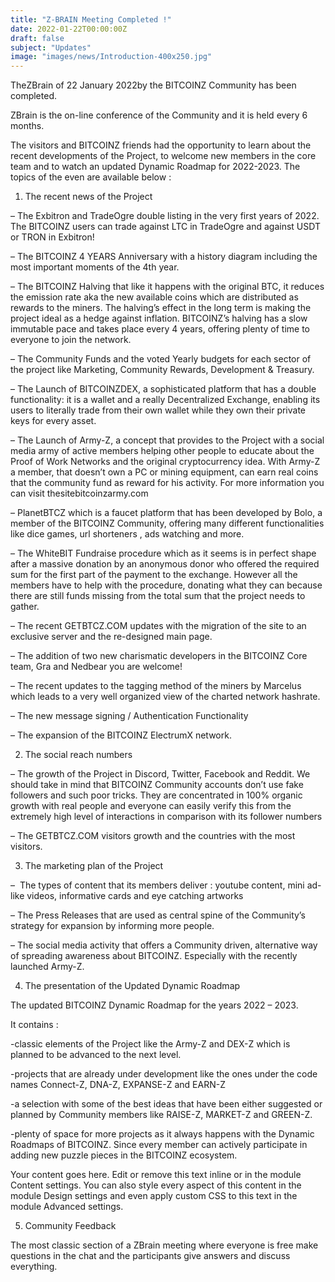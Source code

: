 ```yaml
---
title: "Z-BRAIN Meeting Completed !"
date: 2022-01-22T00:00:00Z
draft: false
subject: "Updates"
image: "images/news/Introduction-400x250.jpg"
---
```


TheZBrain of 22 January 2022by the BITCOINZ Community has been completed.

ZBrain is the on-line conference of the Community and it is held every 6 months.

The visitors and BITCOINZ friends had the opportunity to learn about the recent developments of the Project, to welcome new members in the core team and to watch an updated Dynamic Roadmap for 2022-2023. The topics of the even are available below :

1) The recent news of the Project

– The Exbitron and TradeOgre double listing in the very first years of 2022. The BITCOINZ users can trade against LTC in TradeOgre and against USDT or TRON in Exbitron!

– The BITCOINZ 4 YEARS Anniversary with a history diagram including the most important moments of the 4th year.

– The BITCOINZ Halving that like it happens with the original BTC, it reduces the emission rate aka the new available coins which are distributed as rewards to the miners. The halving’s effect in the long term is making the project ideal as a hedge against inflation. BITCOINZ’s halving has a slow immutable pace and takes place every 4 years, offering plenty of time to everyone to join the network.

– The Community Funds and the voted Yearly budgets for each sector of the project like Marketing, Community Rewards, Development & Treasury.

– The Launch of BITCOINZDEX, a sophisticated platform that has a double functionality: it is a wallet and a really Decentralized Exchange, enabling its users to literally trade from their own wallet while they own their private keys for every asset.

– The Launch of Army-Z, a concept that provides to the Project with a social media army of active members helping other people to educate about the Proof of Work Networks and the original cryptocurrency idea. With Army-Z a member, that doesn’t own a PC or mining equipment, can earn real coins that the community fund as reward for his activity. For more information you can visit thesitebitcoinzarmy.com

– PlanetBTCZ which is a faucet platform that has been developed by Bolo, a member of the BITCOINZ Community, offering many different functionalities like dice games, url shorteners , ads watching and more.

– The WhiteBIT Fundraise procedure which as it seems is in perfect shape after a massive donation by an anonymous donor who offered the required sum for the first part of the payment to the exchange. However all the members have to help with the procedure, donating what they can because there are still funds missing from the total sum that the project needs to gather.

– The recent GETBTCZ.COM updates with the migration of the site to an exclusive server and the re-designed main page.

– The addition of two new charismatic developers in the BITCOINZ Core team, Gra and Nedbear you are welcome!

– The recent updates to the tagging method of the miners by Marcelus which leads to a very well organized view of the charted network hashrate.

– The new message signing / Authentication Functionality

– The expansion of the BITCOINZ ElectrumX network.

2) The social reach numbers

– The growth of the Project in Discord, Twitter, Facebook and Reddit. We should take in mind that BITCOINZ Community accounts don’t use fake followers and such poor tricks. They are concentrated in 100% organic growth with real people and everyone can easily verify this from the extremely high level of interactions in comparison with its follower numbers

– The GETBTCZ.COM visitors growth and the countries with the most visitors.

3) The marketing plan of the Project

–  The types of content that its members deliver : youtube content, mini ad-like videos, informative cards and eye catching artworks

– The Press Releases that are used as central spine of the Community’s strategy for expansion by informing more people.

– The social media activity that offers a Community driven, alternative way of spreading awareness about BITCOINZ. Especially with the recently launched Army-Z.

4) The presentation of the Updated Dynamic Roadmap

The updated BITCOINZ Dynamic Roadmap for the years 2022 – 2023.

It contains :

-classic elements of the Project like the Army-Z and DEX-Z which is planned to be advanced to the next level.

-projects that are already under development like the ones under the code names Connect-Z, DNA-Z, EXPANSE-Z and EARN-Z

-a selection with some of the best ideas that have been either suggested or planned by Community members like RAISE-Z, MARKET-Z and GREEN-Z.

-plenty of space for more projects as it always happens with the Dynamic Roadmaps of BITCOINZ. Since every member can actively participate in adding new puzzle pieces in the BITCOINZ ecosystem.

Your content goes here. Edit or remove this text inline or in the module Content settings. You can also style every aspect of this content in the module Design settings and even apply custom CSS to this text in the module Advanced settings.

5) Community Feedback

The most classic section of a ZBrain meeting where everyone is free make questions in the chat and the participants give answers and discuss everything.
